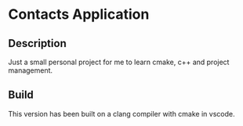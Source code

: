# Contacts Application

## Description
Just a small personal project for me to learn cmake, c++ and project management. 

## Build
This version has been built on a clang compiler with cmake in vscode.
